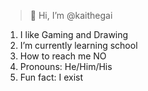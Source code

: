 > 👋 Hi, I’m @kaithegai

1. I like Gaming and Drawing
2. I’m currently learning school
3. How to reach me NO
4. Pronouns: He/Him/His
5. Fun fact: I exist

<!---
kaithegai125687/kaithegai125687 is a ✨ special ✨ repository because its `README.md` (this file) appears on your GitHub profile.
You can click the Preview link to take a look at your changes.
--->
